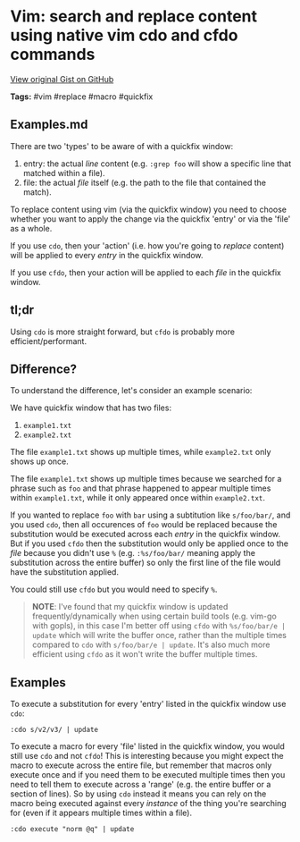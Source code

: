# Vim: search and replace content using native vim cdo and cfdo commands 

[View original Gist on GitHub](https://gist.github.com/Integralist/8d01300efcd2006c69e8b9492c0eada8)

**Tags:** #vim #replace #macro #quickfix

## Examples.md

There are two 'types' to be aware of with a quickfix window:

1. entry: the actual _line_ content (e.g. `:grep foo` will show a specific line that matched within a file).
2. file: the actual _file_ itself (e.g. the path to the file that contained the match).

To replace content using vim (via the quickfix window) you need to choose whether you want to apply the change via the quickfix 'entry' or via the 'file' as a whole.

If you use `cdo`, then your 'action' (i.e. how you're going to _replace_ content) will be applied to every _entry_ in the quickfix window.

If you use `cfdo`, then your action will be applied to each _file_ in the quickfix window. 

## tl;dr

Using `cdo` is more straight forward, but `cfdo` is probably more efficient/performant.

## Difference?

To understand the difference, let's consider an example scenario:

We have quickfix window that has two files:

1. `example1.txt`
2. `example2.txt` 

The file `example1.txt` shows up multiple times, while `example2.txt` only shows up once. 

The file `example1.txt` shows up multiple times because we searched for a phrase such as `foo` and that phrase happened to appear multiple times within `example1.txt`, while it only appeared once within `example2.txt`.

If you wanted to replace `foo` with `bar` using a subtitution like `s/foo/bar/`, and you used `cdo`, then all occurences of `foo` would be replaced because the substitution would be executed across each _entry_ in the quickfix window. But if you used `cfdo` then the substitution would only be applied once to the _file_ because you didn't use `%` (e.g. `:%s/foo/bar/` meaning apply the substitution across the entire buffer) so only the first line of the file would have the substitution applied. 

You could still use `cfdo` but you would need to specify `%`.

> **NOTE**: I've found that my quickfix window is updated frequently/dynamically when using certain build tools (e.g. vim-go with gopls), in this case I'm better off using `cfdo` with `%s/foo/bar/e | update` which will write the buffer once, rather than the multiple times compared to `cdo` with `s/foo/bar/e | update`. It's also much more efficient using `cfdo` as it won't write the buffer multiple times.

## Examples

To execute a substitution for every 'entry' listed in the quickfix window use `cdo`:

```
:cdo s/v2/v3/ | update
```

To execute a macro for every 'file' listed in the quickfix window, you would still use `cdo` and not `cfdo`! This is interesting because you might expect the macro to execute across the entire file, but remember that macros only execute once and if you need them to be executed multiple times then you need to tell them to execute across a 'range' (e.g. the entire buffer or a section of lines). So by using `cdo` instead it means you can rely on the macro being executed against every _instance_ of the thing you're searching for (even if it appears multiple times within a file).

```
:cdo execute "norm @q" | update
```

